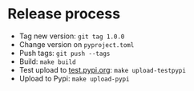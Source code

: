 # Release process

- Tag new version: `git tag 1.0.0`
- Change version on `pyproject.toml`
- Push tags: `git push --tags`
- Build: `make build`
- Test upload to [test.pypi.org](https://test.pypi.org): `make upload-testpypi`
- Upload to Pypi: `make upload-pypi`


